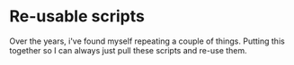 # Re-usable scripts
Over the years, i've found myself repeating a couple of things.
Putting this together so I can always just pull these scripts and re-use them.